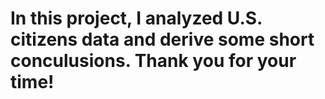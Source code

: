# In this project, I analyzed U.S. citizens data and derive some short conculusions. Thank you for your time!
